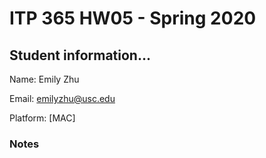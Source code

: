 # ITP 365 HW05 - Spring 2020 #

## Student information... ##
Name: Emily Zhu

Email: emilyzhu@usc.edu

Platform: [MAC]

### Notes ###

